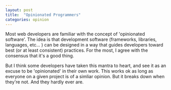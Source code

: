 ```yaml
---
layout: post
title:  "Opinionated Programmers"
categories: opinion
---
```


Most web developers are familiar with the concept of 'opinionated software'. 
The idea is that development software (frameworks, libraries, languages, 
etc... ) can be designed in a way that guides developers toward best (or at 
least consistent) practices. For the most, I agree with the consensus that 
it's a good thing.

But I think some developers have taken this mantra to heart, and see it as 
an excuse to be 'opinionated' in their own work. This works ok as long as everyone 
on a given project is of a simliar opinion. But it breaks down when they're not. 
And they hardly ever are.

